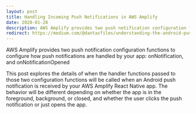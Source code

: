 ```yaml
---
layout: post
title: Handling Incoming Push Notifications in AWS Amplify
date: 2020-01-28
description: AWS Amplify provides two push notification configuration functions to configure how push notifications are handled by your app: onNotification, and onNotificationOpened. This post explores the details of when the handler functions passed to those two configuration functions will be called when an Android push notification is received by your AWS Amplify React Native app. The behavior will be different depending on whether the app is in the foreground, background, or closed, and whether the user clicks the push notification or just opens the app.
redirect: https://medium.com/@dantasfiles/understanding-the-android-push-notification-configuration-functions-in-aws-amplify-ab97d71e048c
---
```


AWS Amplify provides two push notification configuration functions to configure how push notifications are handled by your app: onNotification, and onNotificationOpened

This post explores the details of when the handler functions passed to those two configuration functions will be called when an Android push notification is received by your AWS Amplify React Native app. The behavior will be different depending on whether the app is in the foreground, background, or closed, and whether the user clicks the push notification or just opens the app.

